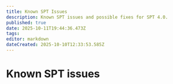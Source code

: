 ```yaml
---
title: Known SPT Issues
description: Known SPT issues and possible fixes for SPT 4.0.
published: true
date: 2025-10-11T19:44:36.473Z
tags: 
editor: markdown
dateCreated: 2025-10-10T12:33:53.585Z
---
```


# Known SPT issues